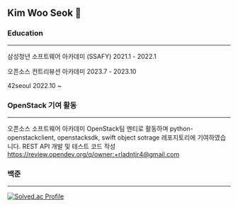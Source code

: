 ## Kim Woo Seok 👋
### Education
---
삼성청년 소프트웨어 아카데미 (SSAFY) 2021.1 - 2022.1

오픈소스 컨트리뷰션 아카데미 2023.7 - 2023.10

42seoul 2022.10 ~

### OpenStack 기여 활동
---
오픈소스 소프트웨어 아카데미 OpenStack팀 멘티로 활동하며
python-openstackclient, openstacksdk, swift object sotrage 레포지토리에 기여하였습니다.
REST API 개발 및 테스트 코드 작성
https://review.opendev.org/q/owner:+rladntjr4@gmail.com

### 백준
---
[![Solved.ac Profile](http://mazassumnida.wtf/api/v2/generate_badge?boj=eypk5683)](https://solved.ac/eypk5683/)

